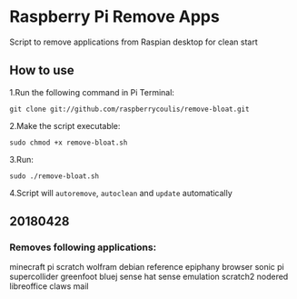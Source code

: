 # Raspberry Pi Remove Apps

Script to remove applications from Raspian desktop for clean start

## How to use

1.Run the following command in Pi Terminal:
```
git clone git://github.com/raspberrycoulis/remove-bloat.git
```

2.Make the script executable:
```
sudo chmod +x remove-bloat.sh
```

3.Run:
```
sudo ./remove-bloat.sh
```

4.Script will `autoremove`, `autoclean` and `update` automatically

## 20180428

### Removes following applications:
minecraft pi 
scratch
wolfram
debian reference
epiphany browser
sonic pi 
supercollider
greenfoot
bluej
sense hat
sense emulation
scratch2
nodered
libreoffice
claws mail

